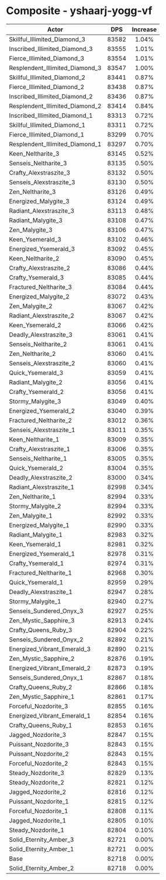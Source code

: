 # Composite - yshaarj-yogg-vf
| Actor | DPS | Increase |
|---|:---:|:---:|
|Skillful_Illimited_Diamond_3|83582|1.04%|
|Inscribed_Illimited_Diamond_3|83555|1.01%|
|Fierce_Illimited_Diamond_3|83554|1.01%|
|Resplendent_Illimited_Diamond_3|83547|1.00%|
|Skillful_Illimited_Diamond_2|83441|0.87%|
|Fierce_Illimited_Diamond_2|83438|0.87%|
|Inscribed_Illimited_Diamond_2|83436|0.87%|
|Resplendent_Illimited_Diamond_2|83414|0.84%|
|Inscribed_Illimited_Diamond_1|83313|0.72%|
|Skillful_Illimited_Diamond_1|83311|0.72%|
|Fierce_Illimited_Diamond_1|83299|0.70%|
|Resplendent_Illimited_Diamond_1|83297|0.70%|
|Keen_Neltharite_3|83145|0.52%|
|Senseis_Neltharite_3|83135|0.50%|
|Crafty_Alexstraszite_3|83132|0.50%|
|Senseis_Alexstraszite_3|83130|0.50%|
|Zen_Neltharite_3|83126|0.49%|
|Energized_Malygite_3|83124|0.49%|
|Radiant_Alexstraszite_3|83113|0.48%|
|Radiant_Malygite_3|83108|0.47%|
|Zen_Malygite_3|83106|0.47%|
|Keen_Ysemerald_3|83102|0.46%|
|Energized_Ysemerald_3|83092|0.45%|
|Keen_Neltharite_2|83090|0.45%|
|Crafty_Alexstraszite_2|83086|0.44%|
|Crafty_Ysemerald_3|83085|0.44%|
|Fractured_Neltharite_3|83084|0.44%|
|Energized_Malygite_2|83072|0.43%|
|Zen_Malygite_2|83067|0.42%|
|Radiant_Alexstraszite_2|83067|0.42%|
|Keen_Ysemerald_2|83066|0.42%|
|Deadly_Alexstraszite_3|83061|0.41%|
|Senseis_Neltharite_2|83061|0.41%|
|Zen_Neltharite_2|83060|0.41%|
|Senseis_Alexstraszite_2|83060|0.41%|
|Quick_Ysemerald_3|83059|0.41%|
|Radiant_Malygite_2|83056|0.41%|
|Crafty_Ysemerald_2|83056|0.41%|
|Stormy_Malygite_3|83049|0.40%|
|Energized_Ysemerald_2|83040|0.39%|
|Fractured_Neltharite_2|83012|0.36%|
|Senseis_Alexstraszite_1|83011|0.35%|
|Keen_Neltharite_1|83009|0.35%|
|Crafty_Alexstraszite_1|83006|0.35%|
|Senseis_Neltharite_1|83005|0.35%|
|Quick_Ysemerald_2|83004|0.35%|
|Deadly_Alexstraszite_2|83000|0.34%|
|Radiant_Alexstraszite_1|82998|0.34%|
|Zen_Neltharite_1|82994|0.33%|
|Stormy_Malygite_2|82994|0.33%|
|Zen_Malygite_1|82992|0.33%|
|Energized_Malygite_1|82990|0.33%|
|Radiant_Malygite_1|82983|0.32%|
|Keen_Ysemerald_1|82981|0.32%|
|Energized_Ysemerald_1|82978|0.31%|
|Crafty_Ysemerald_1|82974|0.31%|
|Fractured_Neltharite_1|82968|0.30%|
|Quick_Ysemerald_1|82959|0.29%|
|Deadly_Alexstraszite_1|82947|0.28%|
|Stormy_Malygite_1|82940|0.27%|
|Senseis_Sundered_Onyx_3|82927|0.25%|
|Zen_Mystic_Sapphire_3|82913|0.24%|
|Crafty_Queens_Ruby_3|82904|0.22%|
|Senseis_Sundered_Onyx_2|82892|0.21%|
|Energized_Vibrant_Emerald_3|82890|0.21%|
|Zen_Mystic_Sapphire_2|82876|0.19%|
|Energized_Vibrant_Emerald_2|82873|0.19%|
|Senseis_Sundered_Onyx_1|82867|0.18%|
|Crafty_Queens_Ruby_2|82866|0.18%|
|Zen_Mystic_Sapphire_1|82861|0.17%|
|Forceful_Nozdorite_3|82855|0.16%|
|Energized_Vibrant_Emerald_1|82854|0.16%|
|Crafty_Queens_Ruby_1|82853|0.16%|
|Jagged_Nozdorite_3|82847|0.15%|
|Puissant_Nozdorite_3|82843|0.15%|
|Puissant_Nozdorite_2|82843|0.15%|
|Forceful_Nozdorite_2|82843|0.15%|
|Steady_Nozdorite_3|82829|0.13%|
|Steady_Nozdorite_2|82821|0.12%|
|Jagged_Nozdorite_2|82816|0.12%|
|Puissant_Nozdorite_1|82815|0.12%|
|Forceful_Nozdorite_1|82808|0.11%|
|Jagged_Nozdorite_1|82805|0.10%|
|Steady_Nozdorite_1|82804|0.10%|
|Solid_Eternity_Amber_3|82721|0.00%|
|Solid_Eternity_Amber_1|82721|0.00%|
|Base|82718|0.00%|
|Solid_Eternity_Amber_2|82718|0.00%|
